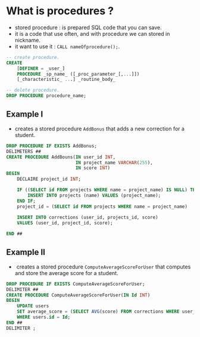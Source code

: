 # What is procedures ?
- stored procedure : is prepared SQL code that you can save.
- it is a code that use often, and with procedure we can stored in nickname.
- it want to use it : `CALL nameOfprocedure();`.
``` SQL
-- create procedure.
CREATE
	[DEFINER = _user_]
	PROCEDURE _sp_name_ ([_proc_parameter_[,...]])
	[_characteristic_ ...] _routine_body_

-- delete procedure.
DROP PROCEDURE procedure_name;
```

## Example I 
- creates a stored procedure `AddBonus` that adds a new correction for a student.
``` SQL
DROP PROCEDURE IF EXISTS AddBonus;
DELIMETERS ##
CREATE PROCEDURE AddBouns(IN user_id INT,
						  IN project_name VARCHAR(255),
						  IN score INT)
BEGIN
	DECLAIRE project_id INT;

	IF ((SELECT id FROM projects WHERE name = project_name) IS NULL) THEN
		INSERT INTO projects (name) VALUES (project_name);
	END IF;
	project_id = (SELECT id FROM projects WHERE name = project_name)
		
	INSERT INTO corrections (user_id, projects_id, score)
	VALUES (user_id, project_id, score);

END ##
```

## Example II
-  creates a stored procedure `ComputeAverageScoreForUser` that computes and store the average score for a student.
``` SQL
DROP PROCEDURE IF EXISTS ComputeAverageScoreForUser;
DELIMITER ##
CREATE PROCEDURE ComputeAverageScoreForUser(IN Id INT)
BEGIN
    UPDATE users
    SET average_score = (SELECT AVG(score) FROM corrections WHERE user_id = Id)
    WHERE users.id = Id;
END ##
DELIMITER ;
```